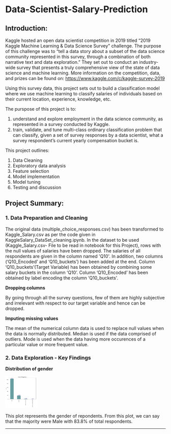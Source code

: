 # Data-Scientist-Salary-Prediction

## Introduction:

Kaggle hosted an open data scientist competition in 2019 titled “2019 Kaggle Machine Learning & Data Science Survey" challenge. The purpose of this challenge was to “tell a data story about a subset of the data science community represented in this survey, through a combination of both narrative text and data exploration.” They set out to conduct an industry-wide survey that presents a truly comprehensive view of the state of data science and machine learning. More information on the competition, data, and prizes can be found on: https://www.kaggle.com/c/kaggle-survey-2019

Using this survey data, this project sets out to build a classification model where we use machine learning to classify salaries of individuals based on their current location, experience, knowledge, etc. 

The purspose of this project is to:

1. understand and explore employment in the data science community, as represented in a survey conducted by Kaggle.
2. train, validate, and tune multi-class ordinary classification problem that can classify, given a set of survey responses by a data scientist, what a survey respondent’s current yearly compensation bucket is.

This project outlines:
1. Data Cleaning
2. Exploratory data analysis
3. Feature selection
4. Model implementation
5. Model tuning
6. Testing and discussion

## Project Summary:

### 1. Data Preparation and Cleaning
The original data (multiple_choice_responses.csv) has been transformed to Kaggle_Salary.csv as per the code given in KaggleSalary_DataSet_cleaning.ipynb. In the dataset to be used (Kaggle_Salary.csv- File to be read in notebook for this Project), rows with the null values of salaries have been dropped. The salaries of all respondents are given in the column named 'Q10'. In addition, two columns (‘Q10_Encoded’ and ‘Q10_buckets’) has been added at the end. Column ‘Q10_buckets’(Target Variable) has been obtained by combining some salary buckets in the column ‘Q10’. Column ‘Q10_Encoded’ has been obtained by label encoding the column ‘Q10_buckets'.

**Dropping columns**

By going through all the survey questions, few of them are highly subjective and irrelevant with respect to our target variable and hence can be dropped.

**Imputing missing values**

The mean of the numerical column data is used to replace null values when the data is normally distributed. Median is used if the data comprised of outliers. Mode is used when the data having more occurences of a particular value or more frequent value.

### 2. Data Exploration - Key Findings
**Distribution of gender**

<img src="https://github.com/Akshat2395/Data-Scientist-Salary-Prediction/blob/main/images/Gender_of_Respondents.png" alt="Gender of Respondents" width="100" height="100">

This plot represents the gender of repondents. From this plot, we can say that the majority were Male with 83.8% of total respondents.

****
